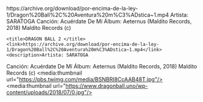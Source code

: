 <channel>
<title>PELICULAS MR ROBOT </title>
<item>
	<title>DRAGON BALL </title>
	<link>https://archive.org/download/por-encima-de-la-ley-1/Dragon%20Ball%2C%20Aventura%20m%C3%ADstica~1.mp4</link>
	<description>Artista: SARATOGA
Canción: Acuérdate De Mí
Álbum: Aeternus (Maldito Records, 2018)
Maldito Records (c)</description>
	<media:thumbnail url="https://pbs.twimg.com/media/BSNBRI8CcAAB48T.jpg"/>
	<media:thumbnail url="https://www.dragonball.uno/wp-content/uploads/2018/07/0.jpg"/>
	
	<title>DRAGON BALL 2 </title>
	<link>https://archive.org/download/por-encima-de-la-ley-1/Dragon%20Ball%2C%20Aventura%20m%C3%ADstica~1.mp4</link>
	<description>Artista: SARATOGA
Canción: Acuérdate De Mí
Álbum: Aeternus (Maldito Records, 2018)
Maldito Records (c)</description>
	<media:thumbnail url="https://pbs.twimg.com/media/BSNBRI8CcAAB48T.jpg"/>
	<media:thumbnail url="https://www.dragonball.uno/wp-content/uploads/2018/07/0.jpg"/>
	
</item>
